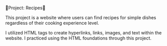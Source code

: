 Project: Recipes

This project is a website where users can find recipes for simple dishes regardless of their cooking experience level. 

I utilized HTML tags to create hyperlinks, links, images, and text within the website. I practiced using the HTML foundations through this project.
